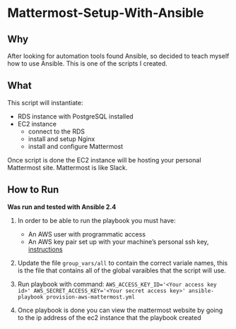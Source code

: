 # Mattermost-Setup-With-Ansible

## Why
After looking for automation tools found Ansible, so decided to teach myself how to use Ansible. This is one of the scripts I created.

## What
This script will instantiate:
- RDS instance with PostgreSQL installed
- EC2 instance
    - connect to the RDS 
    - install and setup Nginx
    - install and configure Mattermost
    
Once script is done the EC2 instance will be hosting your personal Mattermost site. Mattermost is like Slack.

## How to Run
__Was run and tested with Ansible 2.4__

1. In order to be able to run the playbook you must have:
    - An AWS user with programmatic access
    - An AWS key pair set up with your machine’s personal ssh key, [instructions](http://docs.aws.amazon.com/AWSEC2/latest/UserGuide/ec2-key-pairs.html#how-to-generate-your-own-key-and-import-it-to-aws)

2. Update the file `group_vars/all` to contain the correct variale names, this is the file that contains all of the global varaibles that the script will use.

3. Run playbook with command:
`AWS_ACCESS_KEY_ID='<Your access key id>' AWS_SECRET_ACCESS_KEY='<Your secret access key>' ansible-playbook provision-aws-mattermost.yml`

4. Once playbook is done you can view the mattermost website by going to the ip address of the ec2 instance that the playbook created
